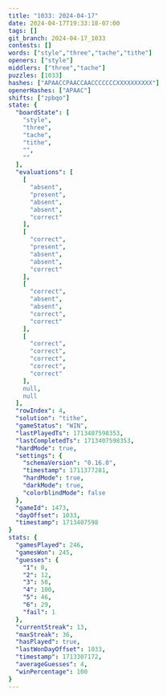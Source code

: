 ```yaml
---
title: "1033: 2024-04-17"
date: 2024-04-17T19:33:18-07:00
tags: []
git_branch: 2024-04-17_1033
contests: []
words: ["style","three","tache","tithe"]
openers: ["style"]
middlers: ["three","tache"]
puzzles: [1033]
hashes: ["APAACCPAACCAACCCCCCCXXXXXXXXXX"]
openerHashes: ["APAAC"]
shifts: ["zpbqo"]
state: {
  "boardState": [
    "style",
    "three",
    "tache",
    "tithe",
    "",
    ""
  ],
  "evaluations": [
    [
      "absent",
      "present",
      "absent",
      "absent",
      "correct"
    ],
    [
      "correct",
      "present",
      "absent",
      "absent",
      "correct"
    ],
    [
      "correct",
      "absent",
      "absent",
      "correct",
      "correct"
    ],
    [
      "correct",
      "correct",
      "correct",
      "correct",
      "correct"
    ],
    null,
    null
  ],
  "rowIndex": 4,
  "solution": "tithe",
  "gameStatus": "WIN",
  "lastPlayedTs": 1713407598353,
  "lastCompletedTs": 1713407598353,
  "hardMode": true,
  "settings": {
    "schemaVersion": "0.16.0",
    "timestamp": 1711377281,
    "hardMode": true,
    "darkMode": true,
    "colorblindMode": false
  },
  "gameId": 1473,
  "dayOffset": 1033,
  "timestamp": 1713407598
}
stats: {
  "gamesPlayed": 246,
  "gamesWon": 245,
  "guesses": {
    "1": 0,
    "2": 12,
    "3": 58,
    "4": 100,
    "5": 46,
    "6": 29,
    "fail": 1
  },
  "currentStreak": 13,
  "maxStreak": 36,
  "hasPlayed": true,
  "lastWonDayOffset": 1033,
  "timestamp": 1713307172,
  "averageGuesses": 4,
  "winPercentage": 100
}
---
```

<!-- more -->
